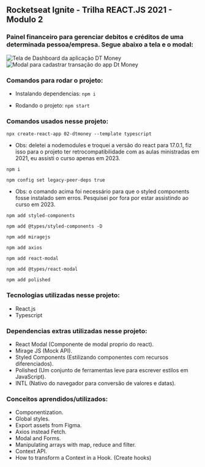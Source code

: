 ## Rocketseat Ignite - Trilha REACT.JS 2021 - Modulo 2

### Painel financeiro para gerenciar debitos e créditos de uma determinada pessoa/empresa. Segue abaixo a tela e o modal:

![Tela de Dashboard da aplicação DT Money](https://i.imgur.com/ePfsYQk.png)
![Modal para cadastrar transação do app Dt Money](https://i.imgur.com/gGfJofV.png)

### Comandos para rodar o projeto:

- Instalando dependencias: ```npm i```

- Rodando o projeto: ```npm start```

### Comandos usados nesse projeto:

```npx create-react-app 02-dtmoney --template typescript```

- Obs: deletei a nodemodules e troquei a versão do react para 17.0.1, fiz isso para o projeto ter retrocompatibilidade com as aulas ministradas em 2021, eu assisti o curso apenas em 2023.

```npm i```

```npm config set legacy-peer-deps true ```
 - Obs: o comando acima foi necessário para que o styled components fosse instalado sem erros. Pesquisei por fora por estar assistindo ao curso em 2023.

```npm add styled-components```

```npm add @types/styled-components -D```

```npm add miragejs```

```npm add axios```

```npm add react-modal```

```npm add @types/react-modal```

```npm add polished```


### Tecnologias utilizadas nesse projeto:

- React.js
- Typescript

### Dependencias extras utilizadas nesse projeto:

- React Modal (Componente de modal proprio do react).
- Mirage JS (Mock API).
- Styled Components (Estilizando componentes com recursos diferenciados).
- Polished (Um conjunto de ferramentas leve para escrever estilos em JavaScript).
- INTL (Nativo do navegador para conversão de valores e datas).

### Conceitos aprendidos/utilizados:

- Componentization.
- Global styles.
- Export assets from Figma.
- Axios instead Fetch.
- Modal and Forms.
- Manipulating arrays with map, reduce and filter.
- Context API.
- How to transform a Context in a Hook. (Create hooks)





